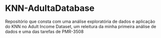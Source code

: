 # KNN-AdultaDatabase
Repositório que consta com uma análise exploratória de dados e aplicação do KNN no Adult Income Dataset, um releitura da minha primeira análise de dados e uma das tarefas de PMR-3508
